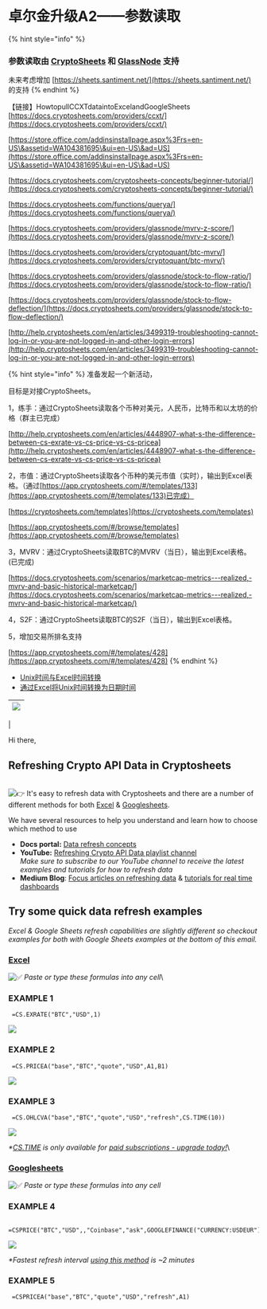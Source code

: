 # 卓尔金升级A2——参数读取

{% hint style="info" %}
### 参数读取由 [CryptoSheets](https://app.cryptosheets.com/) 和 [GlassNode](https://studio.glassnode.com/settings/api) 支持

未来考虑增加 [https://sheets.santiment.net/](https://sheets.santiment.net/) 的支持
{% endhint %}

【链接】HowtopullCCXTdataintoExcelandGoogleSheets [https://docs.cryptosheets.com/providers/ccxt/](https://docs.cryptosheets.com/providers/ccxt/)

[https://store.office.com/addinsinstallpage.aspx%3Frs=en-US\&assetid=WA104381695\&ui=en-US\&ad=US](https://store.office.com/addinsinstallpage.aspx%3Frs=en-US\&assetid=WA104381695\&ui=en-US\&ad=US)

[https://docs.cryptosheets.com/cryptosheets-concepts/beginner-tutorial/](https://docs.cryptosheets.com/cryptosheets-concepts/beginner-tutorial/)

[https://docs.cryptosheets.com/functions/querya/](https://docs.cryptosheets.com/functions/querya/)

[https://docs.cryptosheets.com/providers/glassnode/mvrv-z-score/](https://docs.cryptosheets.com/providers/glassnode/mvrv-z-score/)

[https://docs.cryptosheets.com/providers/cryptoquant/btc-mvrv/](https://docs.cryptosheets.com/providers/cryptoquant/btc-mvrv/)

[https://docs.cryptosheets.com/providers/glassnode/stock-to-flow-ratio/](https://docs.cryptosheets.com/providers/glassnode/stock-to-flow-ratio/)

[https://docs.cryptosheets.com/providers/glassnode/stock-to-flow-deflection/](https://docs.cryptosheets.com/providers/glassnode/stock-to-flow-deflection/)

[http://help.cryptosheets.com/en/articles/3499319-troubleshooting-cannot-log-in-or-you-are-not-logged-in-and-other-login-errors](http://help.cryptosheets.com/en/articles/3499319-troubleshooting-cannot-log-in-or-you-are-not-logged-in-and-other-login-errors)

{% hint style="info" %}
准备发起一个新活动，

目标是对接CryptoSheets。

1，练手：通过CryptoSheets读取各个币种对美元，人民币，比特币和以太坊的价格（群主已完成）

[http://help.cryptosheets.com/en/articles/4448907-what-s-the-difference-between-cs-exrate-vs-cs-price-vs-cs-pricea](http://help.cryptosheets.com/en/articles/4448907-what-s-the-difference-between-cs-exrate-vs-cs-price-vs-cs-pricea)

2，市值：通过CryptoSheets读取各个币种的美元市值（实时），输出到Excel表格。（通过[https://app.cryptosheets.com/#/templates/133](https://app.cryptosheets.com/#/templates/133)已完成）

[https://cryptosheets.com/templates](https://cryptosheets.com/templates)

[https://app.cryptosheets.com/#/browse/templates](https://app.cryptosheets.com/#/browse/templates)

3，MVRV：通过CryptoSheets读取BTC的MVRV（当日），输出到Excel表格。(已完成)

[https://docs.cryptosheets.com/scenarios/marketcap-metrics---realized,-mvrv-and-basic-historical-marketcap/](https://docs.cryptosheets.com/scenarios/marketcap-metrics---realized,-mvrv-and-basic-historical-marketcap/)

4，S2F：通过CryptoSheets读取BTC的S2F（当日），输出到Excel表格。

5，增加交易所排名支持

[https://app.cryptosheets.com/#/templates/428](https://app.cryptosheets.com/#/templates/428)
{% endhint %}

* [Unix时间与Excel时间转换](https://blog.csdn.net/flora\_zhl/article/details/73920260)
* [通过Excel将Unix时间转换为日期时间](https://www.it1352.com/2037257.html)

| ![](https://ci3.googleusercontent.com/proxy/mIahoxuhPjkwSlmSzsvmRrjoiF85TWP8\_HExCs5vLImyD0oAkHw9-8oy\_fyRI4VXzxF2MD8vrl3QvVnaxn6XqpySq1Sx6rrrg6eYK6901klaUQobxjZ3LP3Bf5-Gz440z6dQLNAj\_h1Va-e1t9vuU8XN=s0-d-e1-ft#https://cryptosheets.intercom-mail.com/i/o/163477801/e3239dd408a0f426c81e40be/File1573823790483) |
| ------------------------------------------------------------------------------------------------------------------------------------------------------------------------------------------------------------------------------------------------------------------------------------------------------------------- |

|

Hi there,

## Refreshing Crypto API Data in Cryptosheets

\
![👉](https://fonts.gstatic.com/s/e/notoemoji/14.0/1f449/72.png) It's easy to refresh data with Cryptosheets and there are a number of different methods for both [Excel](https://cryptosheets.intercom-clicks.com/via/e?ob=dpNFJpA05C1%2BKysb%2Fo1pR18Yi5tfaM2nMFyRNYlmmLOoc82brdXNDa6vfEAzEHeHMDAh%2BTXQexalwHMA3W9WmBKiPFG2ikAjCr0e09k1%2FAtZZCL2URqUQzu8ZgRirvb7ygAUugzu6xlf0oRO2%2BBc1xT1RnKaFicQtOykHwv1l65UxwDihvDzwflehTRkX7ZG\&h=9123addc1eac27a678e297770eb0008262102047-w1ppxcjb\_98178001422580\&l=cea91ab435d7b2e567051fba18d22d53ad7f6473-10924630) & [Googlesheets](https://cryptosheets.intercom-clicks.com/via/e?ob=vqJYWGSOSCthykQzXu6JvhJ0m%2BN4iq%2BPoPyBKkE48yDcyHe77%2ByRokFcgW9V15U0VsiM5FAhZNKAUFj2nE0ReSs77KOImgVvV6tpuApg6EIgjQ5ulxq1nUmF%2FW9RcK6OV7C9N2HkG0lMlSY39KGtj6BCp5l0oyPHGTPMdIF%2Fk9wCq1LiBrRG46VtL3i57fK2\&h=484961ee63b0f5137eeba1966a18ab46a4b3bc6e-w1ppxcjb\_98178001422580\&l=5ffe088f06ec14104154cf671383ad4c972bf760-10924631).

We have several resources to help you understand and learn how to choose which method to use

* **Docs portal:** [Data refresh concepts](https://cryptosheets.intercom-clicks.com/via/e?ob=kKdxjVB4gYnhMEq7Zlnt1laBQ7W8tC%2FFDnFXaI4kYywzhYpzJ0eg9rr5CL20TBdpY8RCKDe%2B7pLz4e%2FJG2cZdzYxovWnSbt3aCMCqAiVxuE%3D\&h=2ccabdc34f23a7d428e7dc89eb15cc80958b0b7a-w1ppxcjb\_98178001422580\&l=4770d824d7e9b778f49e4f092901c9338471f79c-10924632)
* **YouTube:** [Refreshing Crypto API Data playlist channel](https://cryptosheets.intercom-clicks.com/via/e?ob=ext542A0w%2BFEejiKaDnA3n4Inlczal0iZ%2BnK2TgCzWnQbqIhd%2B0%2F%2BEpl%2B1d5s1Bpl0nWU79PnfL5eB3HQUP%2ByHwxDOkGqglDResAQhQilX0%3D\&h=c7d209bdb4a3569821667602e61651d92d5d5902-w1ppxcjb\_98178001422580\&l=bc7bc5061006db0d90dfbd823e8b5c2a5cb513ca-10924633)\
  _Make sure to subscribe to our YouTube channel to receive the latest examples and tutorials for how to refresh data_
* **Medium Blog**: [Focus articles on refreshing data](https://cryptosheets.intercom-clicks.com/via/e?ob=HHCGwsFeUzdyBfOUyJNBFc8%2FcYuaUNufyhzsAov4riEgn7BdkLejg3tywkvza3Hfdpdl41PUe6Cy47%2F%2FprqlPHSbpduENod9ArFiuXJwwZs0vepkpWuQGkveXkwvPPq8CJaHLhNsjWuFg9FPdP9bwy1VdTCFZj6NVOfhA83btbY0CiAUYuG6noQvQOv92Jv2\&h=706ca5267296c8fb2cbda18ca2848547e263112d-w1ppxcjb\_98178001422580\&l=a207748c530ea8b58e9e36e32072161c9599f366-10924634) & [tutorials for real time dashboards](https://cryptosheets.intercom-clicks.com/via/e?ob=h02zjA6VYVfvkYffTfFeXKSYSrfzVcIe8CqjC9uELc2JLU2gOLSPbmE7VZTW05X6fg4ITTz%2Bj5fzcfhWr%2B6OIEPdfAImDS4Lg%2B2IevfIyC%2BgJkLTGGahjEqApig10lL7qA81aK%2BpUjvqBiWpK1ziUO%2BmeBLCV0CNdJlYKlhp3SE%3D\&h=02d3abc879d9fde87fb25adbafd6830246c06a5d-w1ppxcjb\_98178001422580\&l=a931ed836a51cb1a887e9db6a936840e381124a9-10924635)

## Try some quick data refresh examples

_Excel & Google Sheets refresh capabilities are slightly different so checkout examples for both with Google Sheets examples at the bottom of this email._

### [Excel](https://cryptosheets.intercom-clicks.com/via/e?ob=dpNFJpA05C1%2BKysb%2Fo1pR18Yi5tfaM2nMFyRNYlmmLOoc82brdXNDa6vfEAzEHeHMDAh%2BTXQexalwHMA3W9WmBKiPFG2ikAjCr0e09k1%2FAtZZCL2URqUQzu8ZgRirvb7ygAUugzu6xlf0oRO2%2BBc1xT1RnKaFicQtOykHwv1l65UxwDihvDzwflehTRkX7ZG\&h=9123addc1eac27a678e297770eb0008262102047-w1ppxcjb\_98178001422580\&l=cea91ab435d7b2e567051fba18d22d53ad7f6473-10924630)

![✅](https://fonts.gstatic.com/s/e/notoemoji/14.0/2705/72.png) _Paste or type these formulas into any cell_\


### EXAMPLE 1

```
 =CS.EXRATE("BTC","USD",1)
```

[![](https://ci3.googleusercontent.com/proxy/BEBVs-iG1IE3Fs2ohdwVPCJgusgm3zR3pS3347coHmcmxwngn7MhD4DmnIk3Wi40TlYr3G8MuqJXnnoKrYlmojiYGW93sXH36EuSG3afZ9M9aLUVvWEgU5LUf4gK7Po-mWSpCPinyIQmyxM2GXCrGVX5OpZnwH4MADbsY6569uB5LHy1FerTIMZurg99ghQwzo3qZA7ylImz5Y8ZlwdcVg=s0-d-e1-ft#https://cryptosheets.intercom-mail.com/i/o/246207473/5359446bf38be6e50bbe465b/cryptosheets-docs\_excel\_functions\_csEXRATE-example5%5B1%5D.gif)](https://cryptosheets.intercom-clicks.com/via/e?ob=dpNFJpA05C1%2BKysb%2Fo1pR18Yi5tfaM2nMFyRNYlmmLOoc82brdXNDa6vfEAzEHeHMDAh%2BTXQexalwHMA3W9WmBKiPFG2ikAjCr0e09k1%2FAtZZCL2URqUQzu8ZgRirvb7ygAUugzu6xlf0oRO2%2BBc1xT1RnKaFicQtOykHwv1l65UxwDihvDzwflehTRkX7ZG\&h=9123addc1eac27a678e297770eb0008262102047-w1ppxcjb\_98178001422580\&l=25dc78d22b54724fc7213ede45dcdb961d625dbb-10924636)

### EXAMPLE 2

```
 =CS.PRICEA("base","BTC","quote","USD",A1,B1)
```

[![](https://ci4.googleusercontent.com/proxy/yPcyK7VIIYGQtXsBZQmOPm3yt1TUwnoNGr1j1ChhfmmdPG\_CvASE8LlPSi1rlrW\_oYOhMxVcHW94VfeiTLP45lOjYoyFiPRzyiTyXCEZBK6d0UJ\_Wbbz8YOq-yNyJogtMR4kmh7bruqqdnsFsNS4mondI\_hyzlAFm1Sv79AHPbScZ9Wt8MNP2VCdN32PpnoDAdz8a\_hTsCiYgaOzpip9qaZLDw9fjKnqd2ah\_Ww7DcORAXnVeAmpvDVrgT8=s0-d-e1-ft#https://cryptosheets.intercom-mail.com/i/o/260279717/39bbb3fcab5724a29f95aaea/YT-1355-3873\_cryptosheets-docs\_providers\_cryptosheets\_console\_csPRICEA-example6%5B1%5D.gif)](https://cryptosheets.intercom-clicks.com/via/e?ob=ext542A0w%2BFEejiKaDnA3n4Inlczal0iZ%2BnK2TgCzWnQbqIhd%2B0%2F%2BEpl%2B1d5s1Bpl0nWU79PnfL5eB3HQUP%2ByHwxDOkGqglDResAQhQilX0%3D\&h=c7d209bdb4a3569821667602e61651d92d5d5902-w1ppxcjb\_98178001422580\&l=1ef294789cc426d360384e70e8d6e9e2912f50da-10924637)

### EXAMPLE 3

```
 =CS.OHLCVA("base","BTC","quote","USD","refresh",CS.TIME(10))
```

![](https://ci3.googleusercontent.com/proxy/qPaq6jjUAmpfNxYoGjvygRq3I1IgmXkhJ7f03SwWUgL70RDtie5\_3p1hq15WVmFM15Ypua86QCp-h\_n5mm2wDTfyIH7Gf7HLAooWpXEzWJU9J-aWkZuP8yIoHjl7j6Q5KzMf8XPfdU6SOoSreWtpOYGDg8pQtaGQ9Bmwx8UgLGT1ytl5pnZwiHHkhLWN135F-r16-LVRg5P3=s0-d-e1-ft#https://cryptosheets.intercom-mail.com/i/o/246216883/546e1044e001261bca970af6/cryptosheets-docs\_excel\_functions\_csOHLCVA-example2.gif)

_\*_[_CS.TIME_](https://cryptosheets.intercom-clicks.com/via/e?ob=jBWl7I74XD9EF%2FyKqAjyXWg%2BqDx8taFJ0VsK5IdKRK7TpFXWwKdl9stJ80jYTzaP\&h=3d0fcfeba9020a97c31668c3b9a3defb8f8750bb-w1ppxcjb\_98178001422580\&l=516b2f38b0eecab0c5695bebdc620c2cd16c6ec2-10924638) _is only available for_ [_paid subscriptions - upgrade today!_](https://cryptosheets.com/pricing)\


### [Googlesheets](https://cryptosheets.intercom-clicks.com/via/e?ob=vqJYWGSOSCthykQzXu6JvhJ0m%2BN4iq%2BPoPyBKkE48yDcyHe77%2ByRokFcgW9V15U0VsiM5FAhZNKAUFj2nE0ReSs77KOImgVvV6tpuApg6EIgjQ5ulxq1nUmF%2FW9RcK6OV7C9N2HkG0lMlSY39KGtj6BCp5l0oyPHGTPMdIF%2Fk9wCq1LiBrRG46VtL3i57fK2\&h=484961ee63b0f5137eeba1966a18ab46a4b3bc6e-w1ppxcjb\_98178001422580\&l=5ffe088f06ec14104154cf671383ad4c972bf760-10924631)

![✅](https://fonts.gstatic.com/s/e/notoemoji/14.0/2705/72.png) _Paste or type these formulas into any cell_

### EXAMPLE 4

```
 =CSPRICE("BTC","USD",,"Coinbase","ask",GOOGLEFINANCE("CURRENCY:USDEUR"))
```

[![](https://ci3.googleusercontent.com/proxy/GPqFjLR33wPQwK8vrEpFiRkDUquMPoZNUuh60YKyUkSIgFkgUb3fnz97c1eodsRD8w9w-JpBbgdIo\_nvkc9X-onI4CQ5sICZOinsa\_dSKDpFl\_V8s\_Hzwwn4W586FHjmgMCCs44DLNwcAg=s0-d-e1-ft#https://cryptosheets.intercom-mail.com/i/o/246206395/2b52e9967491a70de99f8e18/image.png)](https://cryptosheets.intercom-clicks.com/via/e?ob=vqJYWGSOSCthykQzXu6JvhJ0m%2BN4iq%2BPoPyBKkE48yDcyHe77%2ByRokFcgW9V15U0VsiM5FAhZNKAUFj2nE0ReSs77KOImgVvV6tpuApg6EIgjQ5ulxq1nUmF%2FW9RcK6OV7C9N2HkG0lMlSY39KGtj6BCp5l0oyPHGTPMdIF%2Fk9wCq1LiBrRG46VtL3i57fK2\&h=484961ee63b0f5137eeba1966a18ab46a4b3bc6e-w1ppxcjb\_98178001422580\&l=b1fcf70edbb8b7137237de913f3754758ea81f66-10924640)

_\*Fastest refresh interval_ [_using this method_](https://cryptosheets.intercom-clicks.com/via/e?ob=HHCGwsFeUzdyBfOUyJNBFc8%2FcYuaUNufyhzsAov4riEgn7BdkLejg3tywkvza3Hfdpdl41PUe6Cy47%2F%2FprqlPHSbpduENod9ArFiuXJwwZs0vepkpWuQGkveXkwvPPq8CJaHLhNsjWuFg9FPdP9bwy1VdTCFZj6NVOfhA83btbY0CiAUYuG6noQvQOv92Jv2\&h=706ca5267296c8fb2cbda18ca2848547e263112d-w1ppxcjb\_98178001422580\&l=a207748c530ea8b58e9e36e32072161c9599f366-10924634) _is \~2 minutes_

### EXAMPLE 5

```
 =CSPRICEA("base","BTC","quote","USD","refresh",A1)











```
